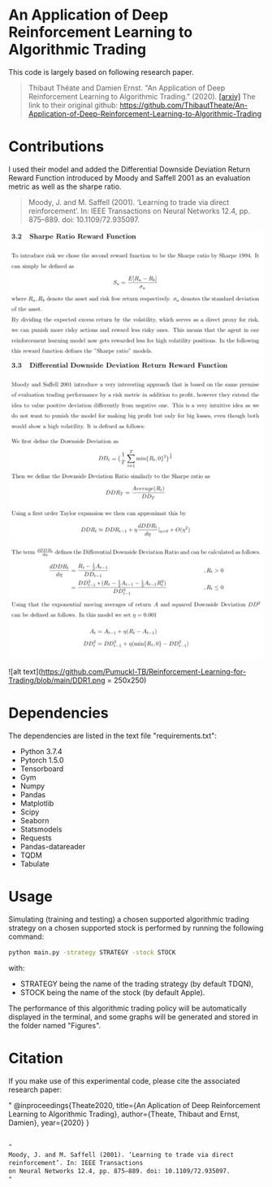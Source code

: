 # An Application of Deep Reinforcement Learning to Algorithmic Trading
This code is largely based on following research paper. 
> Thibaut Théate and Damien Ernst. "An Application of Deep Reinforcement Learning to Algorithmic Trading." (2020).
> [[arxiv]](https://arxiv.org/abs/2004.06627)
The link to their original github: https://github.com/ThibautTheate/An-Application-of-Deep-Reinforcement-Learning-to-Algorithmic-Trading

# Contributions
I used their model and added the Differential Downside Deviation Return Reward Function introduced by Moody and Saffell 2001 as an evaluation metric as well as the sharpe ratio. 

> Moody, J. and M. Saffell (2001). ‘Learning to trade via direct reinforcement’. In: IEEE Transactions
> on Neural Networks 12.4, pp. 875–889. doi: 10.1109/72.935097.

![image](https://github.com/Pumuckl-TB/Reinforcement-Learning-for-Trading/blob/main/SR.png)
![image](https://github.com/Pumuckl-TB/Reinforcement-Learning-for-Trading/blob/main/DDR1.png)
![image](https://github.com/Pumuckl-TB/Reinforcement-Learning-for-Trading/blob/main/DDR2.png)

![alt text](https://github.com/Pumuckl-TB/Reinforcement-Learning-for-Trading/blob/main/DDR1.png = 250x250)


# Dependencies

The dependencies are listed in the text file "requirements.txt":
* Python 3.7.4
* Pytorch 1.5.0
* Tensorboard
* Gym
* Numpy
* Pandas
* Matplotlib
* Scipy
* Seaborn
* Statsmodels
* Requests
* Pandas-datareader
* TQDM
* Tabulate




# Usage

Simulating (training and testing) a chosen supported algorithmic trading strategy on a chosen supported stock is performed by running the following command:

```bash
python main.py -strategy STRATEGY -stock STOCK
```

with:
* STRATEGY being the name of the trading strategy (by default TDQN),
* STOCK being the name of the stock (by default Apple).

The performance of this algorithmic trading policy will be automatically displayed in the terminal, and some graphs will be generated and stored in the folder named "Figures".



# Citation

If you make use of this experimental code, please cite the associated research paper:

"
@inproceedings{Theate2020,
  title={An Aplication of Deep Reinforcement Learning to Algorithmic Trading},
  author={Theate, Thibaut and Ernst, Damien},
  year={2020}
}
```

"
Moody, J. and M. Saffell (2001). ‘Learning to trade via direct reinforcement’. In: IEEE Transactions
on Neural Networks 12.4, pp. 875–889. doi: 10.1109/72.935097.
"
